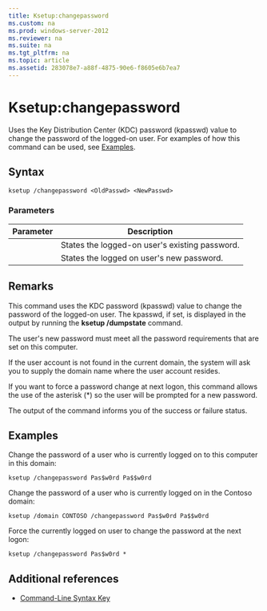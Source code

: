 ```yaml
---
title: Ksetup:changepassword
ms.custom: na
ms.prod: windows-server-2012
ms.reviewer: na
ms.suite: na
ms.tgt_pltfrm: na
ms.topic: article
ms.assetid: 283078e7-a88f-4875-90e6-f8605e6b7ea7
---
```

# Ksetup:changepassword
Uses the Key Distribution Center \(KDC\) password \(kpasswd\) value to change the password of the logged\-on user. For examples of how this command can be used, see [Examples](#BKMK_Examples).

## Syntax

```
ksetup /changepassword <OldPasswd> <NewPasswd>
```

### Parameters

|Parameter|Description|
|-------------|---------------|
|<OldPasswd>|States the logged\-on user's existing password.|
|<NewPasswd>|States the logged on user's new password.|

## Remarks
This command uses the KDC password \(kpasswd\) value to change the password of the logged\-on user. The kpasswd, if set, is displayed in the output by running the **ksetup \/dumpstate** command.

The user's new password must meet all the password requirements that are set on this computer.

If the user account is not found in the current domain, the system will ask you to supply the domain name where the user account resides.

If you want to force a password change at next logon, this command allows the use of the asterisk \(\*\) so the user will be prompted for a new password.

The output of the command informs you of the success or failure status.

## <a name="BKMK_Examples"></a>Examples
Change the password of a user who is currently logged on to this computer in this domain:

```
ksetup /changepassword Pas$w0rd Pa$$w0rd
```

Change the password of a user who is currently logged on in the Contoso domain:

```
ksetup /domain CONTOSO /changepassword Pas$w0rd Pa$$w0rd
```

Force the currently logged on user to change the password at the next logon:

```
ksetup /changepassword Pas$w0rd *
```

## Additional references

-   [Command-Line Syntax Key](Command-Line-Syntax-Key.md)


